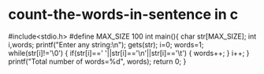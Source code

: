 # count-the-words-in-sentence in c
#include<stdio.h>
#define MAX_SIZE 100
int main(){
  char str[MAX_SIZE];
  int i,words;
  printf("Enter any string:\n");
  gets(str);
  i=0;
  words=1;
  while(str[i]!='\0')
  {
    if(str[i]==' '||str[i]=='\n'||str[i]=='\t')
    {
      words++;
    }
    i++;
  }
  printf("Total number of words=%d", words);
  return 0;
}

